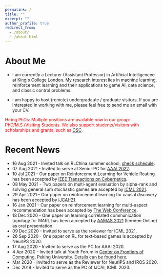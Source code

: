```yaml
---
permalink: /
title: ""
excerpt: ""
author_profile: true
redirect_from: 
  - /about/
  - /about.html
---
```



# About Me

* I am currently a Lecturer (Assistant Professor) in Artificial Intelligencee at [King's College London](https://www.kcl.ac.uk/). 
My research interest lies in machine learning, reinforcement learning and their applications to game AI, data science, and classic control problems.

* I am happy to host (remote) undergradaute / graduate visitors. If you are interested in working with me, please feel free to send me an email with your CV.


<span style="color:red"> Hiring PhDs:  Multiple positions are available now in our group: PhD/M.S./Visiting Students. 
We also support students/visitors with scholarships and grants, such as [CSC](https://www.kcl.ac.uk/study/funding/kings-china-scholarship-council-phd-scholarship-programme-k-csc). </span>


# Recent News
* 16 Aug 2021 - Invited talk on RLChina summer school, [check schedule](https://mp.weixin.qq.com/s/Paru8_A2dxavNbO8v7OOFQ).
* 07 Aug 2021 - Invited to serve at Senior PC for [AAAI 2022]().
* 10 Jul 2021 - Our paper on Reinforcement Learning for Vehicle Routing has been accepted by [IEEE Transactions on Cybernetics](https://ieeexplore.ieee.org/abstract/document/9478307).
* 08 May 2021 - Two papers on multi-agent evaluation by alpha-rank and solving general sum stochastic games are accepted by [ICML 2021]().
* 29 Apr 2021 - Our paper on reinforcement learning for causal discovery has been accepted by [IJCAI-21](https://ijcai-21.org).
* 16 Jan 2021 - Our paper on reinforcement learning for multi-aspect recommendation has been accepted by [The Web Conference](https://www2021.thewebconf.org/).
* 18 Dec 2020 - One paper on learning correlated communication topology for MARL has been accepted by [AAMAS 2021](https://aamas2021.soton.ac.uk/) (~~London~~ Online) as oral presentation.
* 09 Dec 2020 - Invited to serve as the reviewer for ICML 2021.
* 26 Sep 2020 - One paper on RL for text-based games is accepted by NeurIPS 2020.
* 17 Aug 2020 - Invited to serve as the PC for AAAI 2020.
* 4 Apr 2020 - Invited talk at Youth Forum in [Center on Frontiers of Computing](https://cfcs.pku.edu.cn/english/), Peking University.
  [Details can be found here](https://cfcs.pku.edu.cn/announcement/invited_talks/236653.htm). 
* Mar 2020 - Invited to serve as the Reviewer for NeurIPS and IROS 2020.
* Dec 2019 - Invited to serve as the PC of IJCAI, ICML 2020.


<!--
## Contact 
Email:  [yali\<dot\>dux\<at\>gmail.com](mailto:yali.dux@gmail.com)  <br>
Address: Bush House, 30 Aldwych, WC2B 4BG 

Email: [yali.dux@gmail.com](mailto:yali.dux@gmail.com) 
Email: [yali.du86@gmail.com](mailto:yali.du86@gmail.com) 

* 7 Apr 2020 - Invited talk at [Department of Computer Science](http://www.bris.ac.uk/engineering/departments/computerscience/), University of Bristol
She is also fortunate to have worked with [Prof. Tong Zhang](http://tongzhang-ml.org/), [Dr. Lei Han](https://leihan.org/) and [Dr. Ji Liu](http://jiliu-ml.org/).   


--> 

<!--
<p align="center">
  <img src="https://yalidu.github.io/images/ydu.png?raw=true" alt="Photo" style="width: 450px;"/> 
</p>
-->